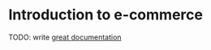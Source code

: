 # Introduction to e-commerce

TODO: write [great documentation](http://jacobian.org/writing/what-to-write/)
